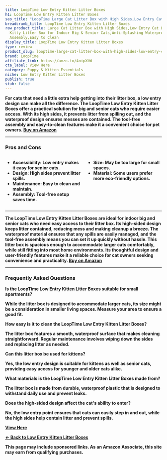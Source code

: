 ```yaml
---
title: LoopTime Low Entry Kitten Litter Boxes
h1: LoopTime Low Entry Kitten Litter Boxes
seo_title: "LoopTime Large Cat Litter Box with High Sides,Low Entry Cat\u2026"
breadcrumb_title: LoopTime Low Entry Kitten Litter Boxes
raw_product_title: Large Cat Litter Box with High Sides,Low Entry Cat Litter Pan Tray
  Kitty Litter Box for Indoor Big & Senior Cats,Anti-Splashing Waterproof Cat Toilet,Tool-Free
  Assembly,Easy to Clean
display_title: LoopTime Low Entry Kitten Litter Boxes
type: review
product_slug: looptime-large-cat-litter-box-with-high-sides-low-entry-cat-litter-pan-58db5a1b
brand: LoopTime
affiliate_link: https://amzn.to/4nipXbW
cta_label: View Here
category: Puppy & Kitten Essentials
niche: Low Entry Kitten Litter Boxes
publish: true
stub: false
---
```


<div id="intro" class="full-width">
  <p><strong>For cats that need a little extra help getting into their litter box, a low entry design can make all the difference. The LoopTime Low Entry Kitten Litter Boxes offer a practical solution for big and senior cats who require easier access. With its high sides, it prevents litter from spilling out, and the waterproof design ensures messes are contained. The tool-free assembly and easy-to-clean features make it a convenient choice for pet owners. <a href="https://amzn.to/4nipXbW" rel="nofollow sponsored noopener" target="_blank"><strong>Buy on Amazon</strong></a></p>
</div>

<hr />
<h3 id="pros-cons">Pros and Cons</h3>
<div class="pc-grid" style="display:grid;grid-template-columns:1fr 1fr;gap:16px;">
  <ul>
    <li><strong>Accessibility:</strong> Low entry makes it easy for senior cats.</li>
    <li><strong>Design:</strong> High sides prevent litter spills.</li>
    <li><strong>Maintenance:</strong> Easy to clean and maintain.</li>
    <li><strong>Assembly:</strong> Tool-free setup saves time.</li>
  </ul>
  <ul>
    <li><strong>Size:</strong> May be too large for small spaces.</li>
    <li><strong>Material:</strong> Some users prefer more eco-friendly options.</li>
  </ul>
</div>
<hr />

<div class="full-width">
  <p>The LoopTime Low Entry Kitten Litter Boxes are ideal for indoor big and senior cats who need easy access to their litter box. Its high-sided design keeps litter contained, reducing mess and making cleanup a breeze. The waterproof material ensures that any spills are easily managed, and the tool-free assembly means you can set it up quickly without hassle. This litter box is spacious enough to accommodate larger cats comfortably, while still fitting into most home environments. Its thoughtful design and user-friendly features make it a reliable choice for cat owners seeking convenience and practicality. <a href="https://amzn.to/4nipXbW" rel="nofollow sponsored noopener" target="_blank"><strong>Buy on Amazon</strong></a></p>
</div>

<hr />
<h3 id="faqs">Frequently Asked Questions</h3>

<p><strong>Is the LoopTime Low Entry Kitten Litter Boxes suitable for small apartments?</strong></p>
<p>While the litter box is designed to accommodate larger cats, its size might be a consideration in smaller living spaces. Measure your area to ensure a good fit.</p>

<p><strong>How easy is it to clean the LoopTime Low Entry Kitten Litter Boxes?</strong></p>
<p>The litter box features a smooth, waterproof surface that makes cleaning straightforward. Regular maintenance involves wiping down the sides and replacing litter as needed.</p>

<p><strong>Can this litter box be used for kittens?</strong></p>
<p>Yes, the low entry design is suitable for kittens as well as senior cats, providing easy access for younger and older cats alike.</p>

<p><strong>What materials is the LoopTime Low Entry Kitten Litter Boxes made from?</strong></p>
<p>The litter box is made from durable, waterproof plastic that is designed to withstand daily use and prevent leaks.</p>

<p><strong>Does the high-sided design affect the cat's ability to enter?</strong></p>
<p>No, the low entry point ensures that cats can easily step in and out, while the high sides help contain litter and prevent spills.</p>
<p><a class="btn" href="https://amzn.to/4nipXbW" target="_blank" rel="nofollow sponsored noopener">View Here</a></p>
<p><a href="/roundups/puppy-kitten-essentials/low-entry-kitten-litter-boxes/">← Back to Low Entry Kitten Litter Boxes</a></p>
<aside class="disclosure">This page may include sponsored links. As an Amazon Associate, this site may earn from qualifying purchases.</aside>

